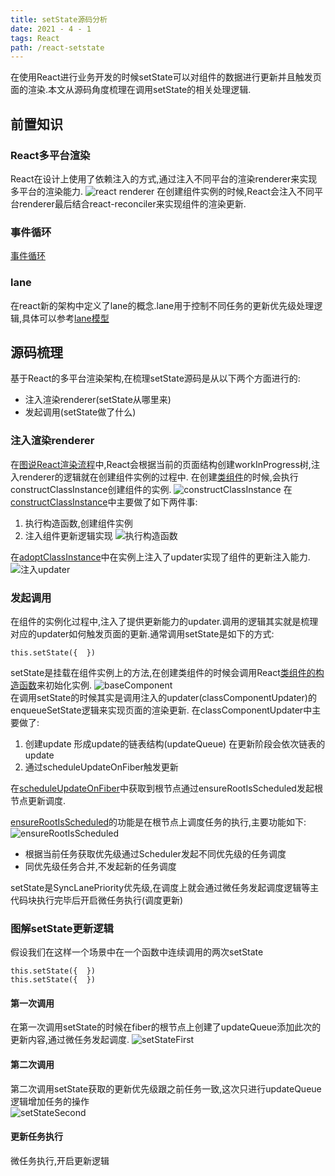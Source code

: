 ```yaml
---
title: setState源码分析
date: 2021 - 4 - 1
tags: React
path: /react-setstate
---
```


在使用React进行业务开发的时候setState可以对组件的数据进行更新并且触发页面的渲染.本文从源码角度梳理在调用setState的相关处理逻辑.

## 前置知识
### React多平台渲染
React在设计上使用了依赖注入的方式,通过注入不同平台的渲染renderer来实现多平台的渲染能力.
![react renderer](./setState/reactRenderer.png)
在创建组件实例的时候,React会注入不同平台renderer最后结合react-reconciler来实现组件的渲染更新.

### 事件循环
[事件循环](https://icantunderstand.cn/2018/09/17/eventloop/)

### lane
在react新的架构中定义了lane的概念.lane用于控制不同任务的更新优先级处理逻辑,具体可以参考[lane模型](https://react.iamkasong.com/concurrent/lane.html)

## 源码梳理
基于React的多平台渲染架构,在梳理setState源码是从以下两个方面进行的:
* 注入渲染renderer(setState从哪里来)
* 发起调用(setState做了什么) 

### 注入渲染renderer
在[图说React渲染流程](https://icantunderstand.cn/2021/03/25/reactInterpretation/)中,React会根据当前的页面结构创建workInProgress树,注入renderer的逻辑就在创建组件实例的过程中.
在创建[类组件](https://github.com/facebook/react/blob/a423a01223785a8bc4dcd55f2a0288200b033eee/packages/react-reconciler/src/ReactFiberBeginWork.new.js#L943)的时候,会执行constructClassInstance创建组件的实例.
![constructClassInstance](./setState/constructor.png)
在[constructClassInstance](https://github.com/facebook/react/blob/a423a01223785a8bc4dcd55f2a0288200b033eee/packages/react-reconciler/src/ReactFiberClassComponent.new.js#L591)中主要做了如下两件事:
1. 执行构造函数,创建组件实例
2. 注入组件更新逻辑实现
![执行构造函数](./setState/executeConstruct.png)  

在[adoptClassInstance](https://github.com/facebook/react/blob/a423a01223785a8bc4dcd55f2a0288200b033eee/packages/react-reconciler/src/ReactFiberClassComponent.new.js#L581)中在实例上注入了updater实现了组件的更新注入能力.
![注入updater](./setState/adoptClass.png)  

### 发起调用
在组件的实例化过程中,注入了提供更新能力的updater.调用的逻辑其实就是梳理对应的updater如何触发页面的更新.通常调用setState是如下的方式:


    this.setState({  })

setState是挂载在组件实例上的方法,在创建类组件的时候会调用React[类组件的构造函数](https://github.com/facebook/react/blob/a423a01223785a8bc4dcd55f2a0288200b033eee/packages/react/src/ReactBaseClasses.js#L20)来初始化实例.
![baseComponent](./setState/baseComponent.png)  
在调用setState的时候其实是调用注入的updater(classComponentUpdater)的enqueueSetState逻辑来实现页面的渲染更新.
在classComponentUpdater中主要做了:
1. 创建update 形成update的链表结构(updateQueue) 在更新阶段会依次链表的update
2. 通过scheduleUpdateOnFiber触发更新  

在[scheduleUpdateOnFiber](https://github.com/facebook/react/blob/a423a01223785a8bc4dcd55f2a0288200b033eee/packages/react-reconciler/src/ReactFiberWorkLoop.new.js#L456)中获取到根节点通过ensureRootIsScheduled发起根节点更新调度.  

[ensureRootIsScheduled](https://github.com/facebook/react/blob/a423a01223785a8bc4dcd55f2a0288200b033eee/packages/react-reconciler/src/ReactFiberWorkLoop.new.js#L632)的功能是在根节点上调度任务的执行,主要功能如下:
![ensureRootIsScheduled](ensureRootIsScheduled.png)
* 根据当前任务获取优先级通过Scheduler发起不同优先级的任务调度
* 同优先级任务合并,不发起新的任务调度  

setState是SyncLanePriority优先级,在调度上就会通过微任务发起调度逻辑等主代码块执行完毕后开启微任务执行(调度更新)

### 图解setState更新逻辑
假设我们在这样一个场景中在一个函数中连续调用的两次setState


    this.setState({  })
    this.setState({  })

#### 第一次调用
在第一次调用setState的时候在fiber的根节点上创建了updateQueue添加此次的更新内容,通过微任务发起调度.
![setStateFirst](./setState/setStateFirst.png)
#### 第二次调用
第二次调用setState获取的更新优先级跟之前任务一致,这次只进行updateQueue逻辑增加任务的操作  
![setStateSecond](./setState/setStateSecond.png)  
#### 更新任务执行
微任务执行,开启更新逻辑



